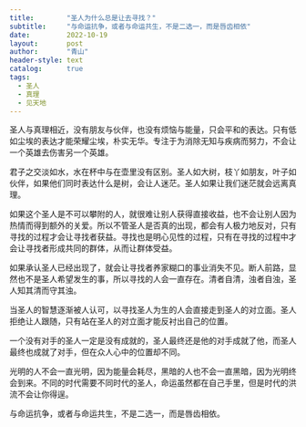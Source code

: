 ```yaml
---
title:        "圣人为什么总是让去寻找？"
subtitle:     "与命运抗争，或者与命运共生，不是二选一，而是唇齿相依"
date:         2022-10-19
layout:       post
author:       "青山"
header-style: text
catalog:      true
tags:
  - 圣人
  - 真理
  - 见天地
---
```


圣人与真理相近，没有朋友与伙伴，也没有烦恼与能量，只会平和的表达。只有低如尘埃的表达才能荣耀尘埃，朴实无华。专注于为消除无知与疾病而努力，不会让一个英雄去伤害另一个英雄。

君子之交淡如水，水在杯中与在壶里没有区别。圣人如大树，枝丫如朋友，叶子如伙伴，如果他们同时表达什么是树，会让人迷茫。圣人如果让我们迷茫就会远离真理。

如果这个圣人是不可以攀附的人，就很难让别人获得直接收益，也不会让别人因为热情而得到额外的关爱。所以不管圣人是否真的出现，都会有人极力地反对，只有寻找的过程才会让寻找者获益。寻找也是明心见性的过程，只有在寻找的过程中才会让寻找者形成共同的群体，从而让群体受益。

如果承认圣人已经出现了，就会让寻找者养家糊口的事业消失不见。断人前路，显然也不是圣人希望发生的事，所以寻找的人会一直存在。清者自清，浊者自浊，圣人知其清而守其浊。

当圣人的智慧逐渐被人认可，以寻找圣人为生的人会直接走到圣人的对立面。圣人拒绝让人跟随，只有站在圣人的对立面才能反衬出自己的位置。

一个没有对手的圣人一定是没有成就的，圣人最终还是他的对手成就了他，而圣人最终也成就了对手，但在众人心中的位置却不同。

光明的人不会一直光明，因为能量会耗尽，黑暗的人也不会一直黑暗，因为光明终会到来。不同的时代需要不同时代的圣人，命运虽然都在自己手里，但是时代的洪流不会让你得逞。

与命运抗争，或者与命运共生，不是二选一，而是唇齿相依。